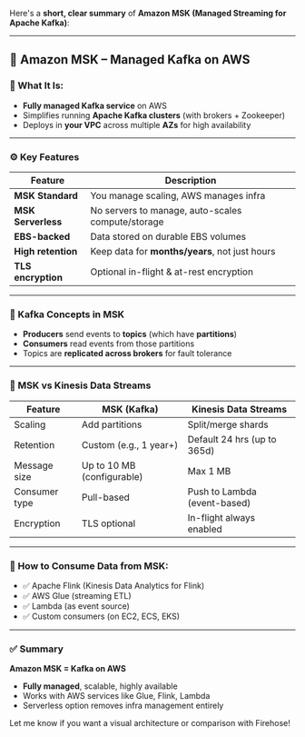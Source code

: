 Here's a **short, clear summary** of **Amazon MSK (Managed Streaming for Apache Kafka)**:

---

## 🔄 **Amazon MSK – Managed Kafka on AWS**

### 🔹 What It Is:

* **Fully managed Kafka service** on AWS
* Simplifies running **Apache Kafka clusters** (with brokers + Zookeeper)
* Deploys in **your VPC** across multiple **AZs** for high availability

---

### ⚙️ Key Features

| Feature            | Description                                       |
| ------------------ | ------------------------------------------------- |
| **MSK Standard**   | You manage scaling, AWS manages infra             |
| **MSK Serverless** | No servers to manage, auto-scales compute/storage |
| **EBS-backed**     | Data stored on durable EBS volumes                |
| **High retention** | Keep data for **months/years**, not just hours    |
| **TLS encryption** | Optional in-flight & at-rest encryption           |

---

### 🧠 Kafka Concepts in MSK

* **Producers** send events to **topics** (which have **partitions**)
* **Consumers** read events from those partitions
* Topics are **replicated across brokers** for fault tolerance

---

### 📡 MSK vs Kinesis Data Streams

| Feature       | MSK (Kafka)                | Kinesis Data Streams         |
| ------------- | -------------------------- | ---------------------------- |
| Scaling       | Add partitions             | Split/merge shards           |
| Retention     | Custom (e.g., 1 year+)     | Default 24 hrs (up to 365d)  |
| Message size  | Up to 10 MB (configurable) | Max 1 MB                     |
| Consumer type | Pull-based                 | Push to Lambda (event-based) |
| Encryption    | TLS optional               | In-flight always enabled     |

---

### 🔌 How to Consume Data from MSK:

* ✅ Apache Flink (Kinesis Data Analytics for Flink)
* ✅ AWS Glue (streaming ETL)
* ✅ Lambda (as event source)
* ✅ Custom consumers (on EC2, ECS, EKS)

---

### ✅ Summary

**Amazon MSK = Kafka on AWS**

* **Fully managed**, scalable, highly available
* Works with AWS services like Glue, Flink, Lambda
* Serverless option removes infra management entirely

Let me know if you want a visual architecture or comparison with Firehose!
